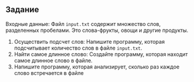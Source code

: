 ## Задание

Входные данные: Файл `input.txt` содержит множество слов, разделенных пробелами. Это слова-фрукты, овощи и другие продукты. 
 1. Осуществить подсчет слов: Напишите программу, которая подсчитывает количество слов в файле `input.txt`.
 2. Найти самое длинное слово: Создайте программу, которая находит самое длинное слово в файле. 
 3. Напишите программу, которая анализирует, сколько раз каждое слово встречается в файле
